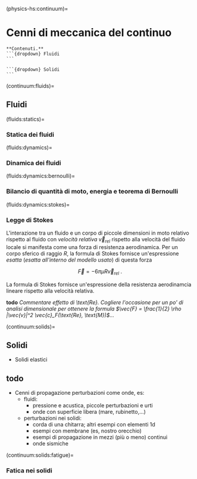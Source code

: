 (physics-hs:continuum)=
# Cenni di meccanica del continuo

````{only} html
**Contenuti.**
```{dropdown} Fluidi
```

```{dropdown} Solidi
```

````

(continuum:fluids)=
## Fluidi

(fluids:statics)=
### Statica dei fluidi

(fluids:dynamics)=
### Dinamica dei fluidi

(fluids:dynamics:bernoulli)=
### Bilancio di quantità di moto, energia e teorema di Bernoulli

(fluids:dynamics:stokes)=
### Legge di Stokes
L'interazione tra un fluido e un corpo di piccole dimensioni in moto relativo rispetto al fluido con *velocità relativa* $\vec{v}_{rel}$ rispetto alla velocità del fluido locale si manifesta come una forza di resistenza aerodinamica. Per un corpo sferico di raggio $R$, la formula di Stokes fornisce un'espressione *esatta* (*esatta all'interno del modello usato*) di questa forza

$$\vec{F} = - 6 \pi \mu R \vec{v}_{rel} \ .$$

La formula di Stokes fornisce un'espressione della resistenza aerodinamcia lineare rispetto alla velocità relativa.

**todo** *Commentare effetto di \text{Re}. Cogliere l'occasione per un po' di analisi dimensionale per ottenere la formula $\vec{F} = \frac{1}{2} \rho |\vec{v}|^2 \vec{c}_F(\text{Re}, \text{M})$...*

(continuum:solids)=
## Solidi

- Solidi elastici


## todo
- Cenni di propagazione perturbazioni come onde, es:
  - fluidi:
    - pressione e acustica, piccole perturbazioni e urti
    - onde con superficie libera (mare, rubinetto,...)
  - perturbazioni nei solidi:
    - corda di una chitarra; altri esempi con elementi 1d
    - esempi con membrane (es, nostro orecchio)
    - esempi di propagazione in mezzi (più o meno) continui
    - onde sismiche

(continuum:solids:fatigue)=
### Fatica nei solidi









